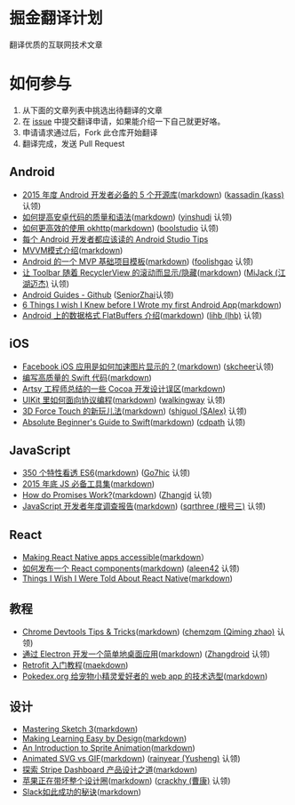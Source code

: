 # 掘金翻译计划

翻译优质的互联网技术文章

# 如何参与

1. 从下面的文章列表中挑选出待翻译的文章
2. 在 [issue](https://github.com/xitu/gold-miner/issues/new) 中提交翻译申请，如果能介绍一下自己就更好咯。
3. 申请请求通过后，Fork 此仓库开始翻译
4. 翻译完成，发送 Pull Request

## Android

* [2015 年度 Android 开发者必备的 5 个开源库](http://gold.xitu.io/entry/5649b8d160b2ed36204eabad)([markdown](https://github.com/xitu/gold-miner/blob/master/TODO/Top-5-Android-libraries-every-Android-developer-should-know-about.md)) ([kassadin (kass)](https://github.com/kassadin) 认领)
* [如何提高安卓代码的质量和语法](http://gold.xitu.io/entry/561104a260b2b52c9ce40ea0)([markdown](https://github.com/xitu/gold-miner/blob/master/TODO/how-to-improve-quality-and-syntax-of-your-android-code.md)) ([yinshudi](https://github.com/yinshudi) 认领)
* [如何更高效的使用 okhttp](http://gold.xitu.io/entry/5665ac0f60b202595a710eb6)([markdown](https://github.com/xitu/gold-miner/blob/master/TODO/effective-okhttp.md)) ([boolstudio](https://github.com/boolstudio) 认领)
* [每个 Android 开发者都应该读的 Android Studio Tips](http://gold.xitu.io/entry/5664efa500b0ec3f657bae1d)
* [MVVM模式介绍](http://gold.xitu.io/entry/560933ce60b227b771931f90)([markdown](https://github.com/xitu/gold-miner/blob/master/TODO%2Fapproaching-android-with-mvvm.md))
* [Android 的一个 MVP 基础项目模板](http://gold.xitu.io/entry/5630f9c600b0ee7f0bb48c25)([markdown](https://github.com/xitu/gold-miner/blob/master/TODO/android-basic-project-architecture-for-mvp.md)) ([foolishgao](https://github.com/foolishgao) 认领)
* [让 Toolbar 随着 RecyclerView 的滚动而显示/隐藏](http://gold.xitu.io/entry/56320b3400b05c9d2b0f7f6f)([markdown](https://github.com/xitu/gold-miner/blob/master/TODO/How-to-hideshow-Toolbar-when-list-is-scroling.md)) ([MiJack (江湖迈杰)](https://github.com/MiJack) 认领)
* [Android Guides - Github](http://gold.xitu.io/entry/5584f8e9e4b09e372efeca9a) ([SeniorZhai](https://github.com/SeniorZhai)认领)
* [6 Things I wish I Knew before I Wrote my first Android App](http://gold.xitu.io/entry/55a38698e4b0ed48f0bfc1ef)([markdown](https://github.com/xitu/gold-miner/blob/master/TODO/things-i-wish-i-knew-before-i-wrote-my-first-android-app.md))
* [Android 上的数据格式 FlatBuffers 介绍](http://gold.xitu.io/entry/55dd1e3b60b27e6cd500d266)([markdown](https://github.com/xitu/gold-miner/blob/master/TODO/flatbuffers-in-android-introdution.md)) ([lihb (lhb)](https://github.com/lihb) 认领)

## iOS

* [Facebook iOS 应用是如何加速图片显示的？](http://gold.xitu.io/entry/55d182c460b2b750998476c4)([markdown](https://github.com/xitu/gold-miner/blob/master/TODO/faster-photos-in-facebook-for-ios.md)) ([skcheer](https://github.com/skcheer)认领)
* [编写高质量的 Swift 代码](http://gold.xitu.io/entry/5661031d00b0c0607132b6da)([markdown](https://github.com/xitu/gold-miner/blob/master/TODO/OptimizationTips.rst))
* [Artsy 工程师总结的一些 Cocoa 开发设计误区](http://gold.xitu.io/entry/55fb191f60b20bbff6370fc5)([markdown](https://github.com/xitu/gold-miner/blob/master/TODO/Cocoa-Architecture-Dropped-Design-Patterns.md))
* [UIKit 里如何面向协议编程](http://gold.xitu.io/entry/5611522e60b2b52c9cead330)([markdown](https://github.com/xitu/gold-miner/blob/master/TODO/ios-9-tutorial-series-protocol-oriented-programming-with-uikit.md)) ([walkingway](https://github.com/walkingway) 认领)
* [3D Force Touch 的新玩儿法](http://gold.xitu.io/entry/562d9cd660b2c1e233c9106b)([markdown](https://github.com/xitu/gold-miner/blob/master/TODO/3d-force-touch-beyond-peek-pop.md)) ([shiguol (SAlex)](https://github.com/shiguol) 认领)
* [Absolute Beginner's Guide to Swift](http://gold.xitu.io/entry/5662e08960b204d55d49b95a)([markdown](https://github.com/xitu/gold-miner/blob/master/TODO/an-absolute-beginners-guide-to-swift.md)) ([cdpath](https://github.com/cdpath) 认领)

## JavaScript

* [350 个特性看透 ES6](http://gold.xitu.io/entry/5622740a60b27457e870342e)([markdown](https://github.com/xitu/gold-miner/blob/master/TODO/es6.md)) ([Go7hic](https://github.com/dyygtfx) 认领)
* [2015 年底 JS 必备工具集](http://gold.xitu.io/entry/566d34d760b202590bde4c88)([markdown](https://github.com/xitu/gold-miner/blob/master/TODO/must-see-javascript-dev-tools-that-put-other-dev-tools-to-shame.md))
* [How do Promises Work?](http://gold.xitu.io/entry/5665281460b21eab5d5c41fa)([markdown](https://github.com/xitu/gold-miner/blob/master/TODO/how-do-promises-work.md)) ([Zhangjd](https://github.com/Zhangjd) 认领)
* [JavaScript 开发者年度调查报告](http://gold.xitu.io/entry/566d29cf60b2e416628e6ff0)([markdown](https://github.com/xitu/gold-miner/blob/master/TODO/javascript-developer-survey-results.md)) ([sqrthree (根号三)](https://github.com/sqrthree) 认领)

## React

* [Making React Native apps accessible](http://gold.xitu.io/entry/566b01a800b0d1dbc721e56b)([markdown](https://github.com/xitu/gold-miner/blob/master/TODO/making-react-native-apps-accessible.md)）
* [如何发布一个 React components](http://gold.xitu.io/entry/566951db60b25a8c2e23daaa)([markdown](https://github.com/xitu/gold-miner/blob/master/TODO/distributing-react-components.md)) ([aleen42](https://github.com/aleen42) 认领)
* [Things I Wish I Were Told About React Native](http://gold.xitu.io/entry/563d9b9960b2c82f2b9da18d)([markdown](https://github.com/xitu/gold-miner/blob/master/TODO/things-i-wish-i-were-told-about-react-native.md))
 
## 教程

* [Chrome Devtools Tips & Tricks](http://gold.xitu.io/entry/5625ae6e60b2d1400143a89b)([markdown](https://github.com/xitu/gold-miner/blob/master/TODO/chrome-devtools.md)) ([chemzqm (Qiming zhao)](https://github.com/chemzqm) 认领)
* [通过 Electron 开发一个简单地桌面应用](http://gold.xitu.io/entry/56722bd300b01b78b5395115)([markdown](https://github.com/xitu/gold-miner/blob/master/TODO/creating-your-first-desktop.md)) ([Zhangdroid](https://github.com/Zhangdroid) 认领)
* [Retrofit 入门教程](http://gold.xitu.io/entry/5652610c00b0bf37326a7be1)([maekdown](https://github.com/xitu/gold-miner/blob/master/TODO/retrofit-getting-started.md))
* [Pokedex.org 给宠物小精灵爱好者的 web app 的技术选型](http://gold.xitu.io/entry/56630cf260b259ca649136e6)([markdown](https://github.com/xitu/gold-miner/blob/master/TODO/introducing-pokedex-org.md))

## 设计

* [Mastering Sketch 3](http://gold.xitu.io/entry/5659daf9ddb299ad38f9e446)([markdown](https://github.com/xitu/gold-miner/blob/master/TODO/sketch-mastering.md))
* [Making Learning Easy by Design](http://gold.xitu.io/entry/5632212260b21ee8e6d49a5d)([markdown](https://github.com/xitu/gold-miner/blob/master/TODO/google-design.md))
* [An Introduction to Sprite Animation](http://gold.xitu.io/entry/561c78e760b22ed7aa58292f)([markdown](https://github.com/xitu/gold-miner/blob/master/TODO/sprite-animation.md))
* [Animated SVG vs GIF](http://gold.xitu.io/entry/5655432d00b0bf379ee801dd)([markdown](https://github.com/xitu/gold-miner/blob/master/TODO/svg-vs-gif.md)) ([rainyear (Yusheng)](https://github.com/rainyear) 认领)
* [探索 Stripe Dashboard 产品设计之道](http://gold.xitu.io/entry/56287ca460b20fc981076b8f)([markdown](https://github.com/xitu/gold-miner/blob/master/TODO/exploring-the-product.md))
* [苹果正在带坏整个设计圈](http://gold.xitu.io/entry/5649381200b0bf37d8439ba7)([markdown](https://github.com/xitu/gold-miner/blob/master/TODO/how-apple.md)) ([crackhy (曹康)](https://github.com/crackhy) 认领)
* [Slack如此成功的秘诀](http://gold.xitu.io/entry/5645499900b07eb0181e63df)([markdown](https://github.com/xitu/gold-miner/blob/master/TODO/slack-s-2-8-billion-dollar-secret-sauce.md))

